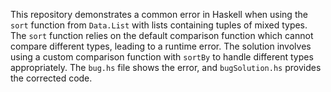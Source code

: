 This repository demonstrates a common error in Haskell when using the `sort` function from `Data.List` with lists containing tuples of mixed types. The `sort` function relies on the default comparison function which cannot compare different types, leading to a runtime error. The solution involves using a custom comparison function with `sortBy` to handle different types appropriately.  The `bug.hs` file shows the error, and `bugSolution.hs` provides the corrected code.